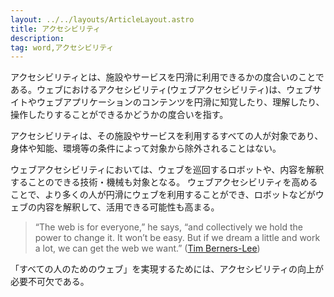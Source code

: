 ```yaml
---
layout: ../../layouts/ArticleLayout.astro
title: アクセシビリティ
description:
tag: word,アクセシビリティ
---
```


アクセシビリティとは、施設やサービスを円滑に利用できるかの度合いのことである。ウェブにおけるアクセシビリティ(ウェブアクセシビリティ)は、ウェブサイトやウェブアプリケーションのコンテンツを円滑に知覚したり、理解したり、操作したりすることができるかどうかの度合いを指す。

アクセシビリティは、その施設やサービスを利用するすべての人が対象であり、身体や知能、環境等の条件によって対象から除外されることはない。

ウェブアクセシビリティにおいては、ウェブを巡回するロボットや、内容を解釈することのできる技術・機械も対象となる。
ウェブアクセシビリティを高めることで、より多くの人が円滑にウェブを利用することができ、ロボットなどがウェブの内容を解釈して、活用できる可能性も高まる。

>  “The web is for everyone,” he says, “and collectively we hold the power to change it. It won’t be easy. But if we dream a little and work a lot, we can get the web we want.” ([Tim Berners-Lee](https://www.theguardian.com/technology/2019/mar/12/tim-berners-lee-on-30-years-of-the-web-if-we-dream-a-little-we-can-get-the-web-we-want))

「すべての人のためのウェブ」を実現するためには、アクセシビリティの向上が必要不可欠である。
